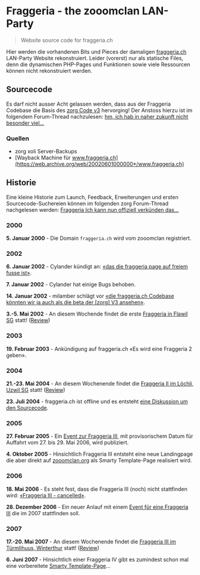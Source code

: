 Fraggeria - the zooomclan LAN-Party
===
> Website source code for fraggeria.ch

Hier werden die vorhandenen Bits und Pieces der damaligen [fraggeria.ch](http://www.fraggeria.ch/) LAN-Party Website rekonstruiert. Leider (vorerst) nur als statische Files, denn die dynamischen PHP-Pages und Funktionen sowie viele Ressourcen können nicht rekonstruiert werden.

## Sourcecode
Es darf nicht ausser Acht gelassen werden, dass aus der Fraggeria Codebase die Basis des [zorg Code v3](https://github.com/zorgch/zorg-code/tree/zorg/3.1.0) hervorging! Der Anstoss hierzu ist im folgendem Forum-Thread nachzulesen: [hm, ich hab in naher zukunft nicht besonder viel…](https://zorg.ch/thread/1311?parent_id=1323#1326)

### Quellen
* zorg xoli Server-Backups
* [Wayback Machine für www.fraggeria.ch](https://web.archive.org/web/20020601000000*/www.fraggeria.ch)

## Historie
Eine kleine Historie zum Launch, Feedback, Erweiterungen und ersten Sourcecode-Suchereien können im folgenden zorg Forum-Thread nachgelesen werden: [Fraggeria Ich kann nun offiziell verkünden das…](https://zorg.ch/thread/1037)

### 2000
**5. Januar 2000** - Die Domain `fraggeria.ch` wird vom zooomclan registriert.

### 2002
**6. Januar 2002** - Cylander kündigt an: [«das die fraggeria page auf freiem fusse ist»](https://zorg.ch/thread/1037).

**7. Januar 2002** - Cylander hat einige Bugs behoben.

**14. Januar 2002** - milamber schlägt vor [«die fraggeria.ch Codebase könnten wir ja auch als die beta der [zorg] V3 ansehen»](https://zorg.ch/thread/1311?parent_id=1323#1326).

**3.-5. Mai 2002** - An diesem Wochende findet die erste [Fraggeria in Flawil SG](https://zorg.ch/event/2002/05/03/246?year=2002) statt! ([Review](https://zorg.ch/page/fraggeria2002review))

### 2003
**19. Februar 2003** - Ankündigung auf fraggeria.ch «Es wird eine Fraggeria 2 geben».

### 2004
**21.-23. Mai 2004** - An diesem Wochenende findet die [Fraggeria II im Löchli, Uzwil SG](https://zorg.ch/event/2004/05/21/16?year=2004) statt! ([Review](https://zorg.ch/page/fraggeria_protokoll))

**23. Juli 2004** - fraggeria.ch ist offline und es entsteht [eine Diskussion um den Sourcecode](https://zorg.ch/thread/1037?parent_id=1037#39174).

### 2005
**27. Februar 2005** - Ein [Event zur Fraggeria III](https://zorg.ch/event/2006/05/25/376?year=2006), mit provisorischem Datum für Auffahrt vom 27. bis 29. Mai 2006, wird publiziert.

**4. Oktober 2005** - Hinsichtlich Fraggeria III entsteht eine neue Landingpage die aber direkt auf [zooomclan.org](http://www.zooomclan.org) als Smarty Template-Page realisiert wird.

### 2006
**18. Mai 2006** - Es steht fest, dass die Fraggeria III (noch) nicht stattfinden wird: [«Fraggeria III - cancelled»](https://zorg.ch/event/2006/05/25/376?year=2006).

**28. Dezember 2006** - Ein neuer Anlauf mit einem [Event für eine Fraggeria III](https://zorg.ch/event/2007/05/17/558?year=2007) die im 2007 stattfinden soll.

### 2007
**17.-20. Mai 2007** - An diesem Wochenende findet die [Fraggeria III im Türmlihuus, Winterthur](https://zorg.ch/event/2004/05/21/16?year=2004) statt! ([Review](https://zorg.ch/page/f3proti))

**6. Juni 2007** - Hinsichtlich einer Fraggeria IV gibt es zumindest schon mal eine vorbereitete [Smarty Template-Page](https://zorg.ch/page/fraggeria4)...
